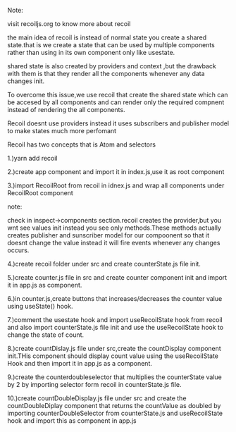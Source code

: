 Note:

visit recoiljs.org to know more about recoil

the main idea of recoil is instead of normal state you create a shared state.that is we create a state that can be used by multiple components rather than using in its own component only like usestate.

shared state is also created by providers and context ,but the drawback with them is that they render all the components whenever any data changes init.

To overcome this issue,we use recoil that create the shared state which can be accesed by all components and can render only the required compnent instead of rendering the all components.

Recoil doesnt use providers instead it uses subscribers and publisher model to make states much more perfomant

Recoil has two concepts that is Atom and selectors

1.)yarn add recoil

2.)create app component and import it in index.js,use it as root component

3.)import RecoilRoot from recoil in idnex.js and wrap all components under RecoilRoot component

note:

check in inspect->components section.recoil creates the provider,but you wnt see values init instead you see only methods.These methods actually creates publisher and sunscriber model for our compoonent so that it doesnt change the value instead it will fire events whenever any changes occurs.

4.)create recoil folder under src and create counterState.js file init.

5.)create counter.js file in src and create counter component init and import it in app.js as component.

6.)in counter.js,create buttons that increases/decreases the counter value using useState() hook.

7.)comment the usestate hook and import useRecoilState hook from recoil and also import counterState.js file init and use the useRecoilState hook to change the state of count.

8.)create countDislay.js file under src,create the countDisplay component init.THis component should display count value using the useRecoilState Hook and then import it in app.js as a component.

9.)create the counterdoubleselector that multiplies the counterState value by 2 by importing selector form recoil in counterState.js file.

10.)create countDoubleDisplay.js file under src and create the countDoubleDiplay component that returns the countValue as doubled by importing counterDoubleSelector from counterState.js and useRecoilState hook and import this as component in app.js
